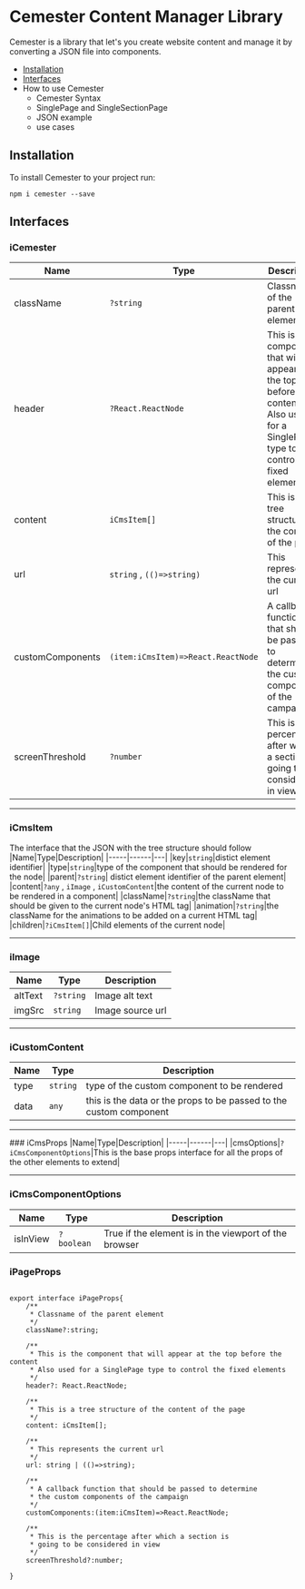# Cemester Content Manager Library

Cemester is a library that let's you create website content and manage it by converting a JSON file into components. 

- [Installation](#installation) 
- [Interfaces](#interfaces)
- How to use Cemester
    - Cemester Syntax
    - SinglePage and SingleSectionPage
    - JSON example
    - use cases

## Installation
To install Cemester to your project run: 
```
npm i cemester --save
```

## Interfaces
### iCemester
|Name|Type|Description|
|-----|------|---|
|className|```?string```|Classname of the parent element|
|header|```?React.ReactNode```|This is the component that will appear at the top before the content Also used for a SinglePage type to control the fixed elements|
|content|```iCmsItem[]```|This is a tree structure of the content of the page|
|url|```string``` , ```(()=>string)```|This represents the current url|
|customComponents|```(item:iCmsItem)=>React.ReactNode```|A callback function that should be passed to determine the custom components of the campaign|
|screenThreshold|```?number```|This is the percentage after which a section is going to be considered in view|

----

### iCmsItem
The interface that the JSON with the tree structure should follow
|Name|Type|Description|
|-----|------|---|
|key|```string```|distict element identifier|
|type|```string```|type of the component that should be rendered for the node|
|parent|```?string```| distict element identifier of the parent element|
|content|```?any``` , ```iImage``` , ```iCustomContent```|the content of the current node to be rendered in a component|
|className|```?string```|the className that should be given to the current node's HTML tag|
|animation|```?string```|the className for the animations to be added on a current HTML tag| 
|children|```?iCmsItem[]```|Child elements of the current node|

----

### iImage
|Name|Type|Description|
|-----|------|---|
|altText|```?string```|Image alt text|
|imgSrc|```string```| Image source url|

---

### iCustomContent
|Name|Type|Description|
|-----|------|---|
|type|```string```|type of the custom component to be rendered|
|data|```any```|this is the data or the props to be passed to the custom component|

---

### iCmsProps
|Name|Type|Description|
|-----|------|---|
|cmsOptions|```?iCmsComponentOptions```|This is the base props interface for all the props of the other elements to extend|

----

### iCmsComponentOptions
|Name|Type|Description|
|-----|------|---|
|isInView|```?boolean``` |True if the element is in the viewport of the browser|


### iPageProps
```

export interface iPageProps{
    /**
     * Classname of the parent element
     */
    className?:string; 

    /**
     * This is the component that will appear at the top before the content
     * Also used for a SinglePage type to control the fixed elements
     */
    header?: React.ReactNode; 

    /**
     * This is a tree structure of the content of the page
     */
    content: iCmsItem[];

    /**
     * This represents the current url
     */
    url: string | (()=>string); 

    /**
     * A callback function that should be passed to determine 
     * the custom components of the campaign
     */
    customComponents:(item:iCmsItem)=>React.ReactNode; 

    /**
     * This is the percentage after which a section is 
     * going to be considered in view
     */
    screenThreshold?:number; 

}
```
